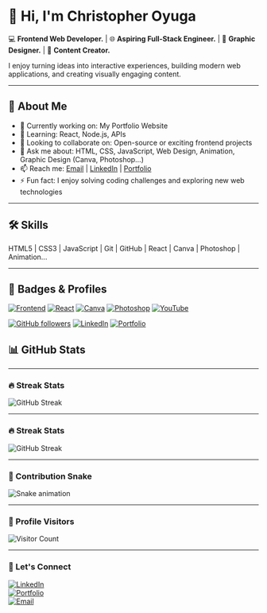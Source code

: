 # 👋 Hi, I'm Christopher Oyuga

💻 **Frontend Web Developer.** | 🌐 **Aspiring Full-Stack Engineer.** | 🎨 **Graphic Designer.** | 🎥 **Content Creator.**  

I enjoy turning ideas into interactive experiences, building modern web applications, and creating visually engaging content.  

---

## 🚀 About Me
- 🔭 Currently working on: My Portfolio Website  
- 🌱 Learning: React, Node.js, APIs  
- 👯 Looking to collaborate on: Open-source or exciting frontend projects  
- 💬 Ask me about: HTML, CSS, JavaScript, Web Design, Animation, Graphic Design (Canva, Photoshop…)  
- 📫 Reach me: [Email](mailto:christopheroyga@gmail.com) | [LinkedIn](https://lnkd.in/eA2AS8gb) | [Portfolio](https://christopherportfolio-dun.vercel.app)  
- ⚡ Fun fact: I enjoy solving coding challenges and exploring new web technologies  

---

## 🛠️ Skills
HTML5 | CSS3 | JavaScript | Git | GitHub | React | Canva | Photoshop | Animation...

---

## 🏅 Badges & Profiles

[![Frontend](https://img.shields.io/badge/Frontend-HTML5%20|%20CSS3%20|%20JS-blue)](https://github.com/christopher-oyuga)
[![React](https://img.shields.io/badge/React-React-blue?logo=react&logoColor=white)](https://reactjs.org)
[![Canva](https://img.shields.io/badge/Canva-Design-purple?logo=canva&logoColor=white)](https://www.canva.com)
[![Photoshop](https://img.shields.io/badge/Photoshop-Design-blue?logo=adobe-photoshop&logoColor=white)](https://www.adobe.com/products/photoshop.html)
[![YouTube](https://img.shields.io/badge/YouTube-Content-red?logo=youtube&logoColor=white)](https://www.youtube.com)

[![GitHub followers](https://img.shields.io/github/followers/christopher-oyuga?label=Follow&style=social)](https://github.com/christopher-oyuga)
[![LinkedIn](https://img.shields.io/badge/LinkedIn-Connect-blue?logo=linkedin&logoColor=white)](https://linkedin.com/in/christopher-oyuga)
[![Portfolio](https://img.shields.io/badge/Portfolio-View-green?logo=web&logoColor=white)](https://christopherportfolio-dun.vercel.app)

## 📊 GitHub Stats
---
### 🔥 Streak Stats
![GitHub Streak](https://github-readme-streak-stats.herokuapp.com/?user=christopher-oyuga&theme=tokyonight&hide_border=true)

---

### 🔥 Streak Stats
![GitHub Streak](https://github-readme-streak-stats.herokuapp.com/?user=christopher-oyuga&theme=tokyonight&hide_border=true)

---

### 🐍 Contribution Snake
![Snake animation](./output/github-contribution-grid-snake.svg)

---

### 👀 Profile Visitors
![Visitor Count](https://komarev.com/ghpvc/?username=christopher-oyuga&style=for-the-badge)


---
### 💬 Let's Connect
[![LinkedIn](https://img.shields.io/badge/-LinkedIn-0A66C2?style=for-the-badge&logo=linkedin&logoColor=white)](https://lnkd.in/eA2AS8gb)  
[![Portfolio](https://img.shields.io/badge/-Portfolio-1DA1F2?style=for-the-badge&logo=vercel&logoColor=white)](https://christopherportfolio-dun.vercel.app)  
[![Email](https://img.shields.io/badge/-Email-D14836?style=for-the-badge&logo=gmail&logoColor=white)](mailto:christopheroyga@gmail.com)
